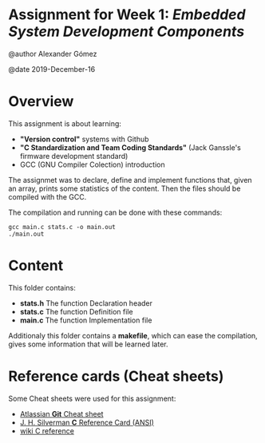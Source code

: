 # Assignment for Week 1: _Embedded System Development Components_

@author Alexander Gómez

@date 2019-December-16

# Overview

This assignment is about learning:

- __"Version control"__ systems with Github
- __"C Standardization and Team Coding Standards"__ (Jack Ganssle's firmware development standard)
- GCC (GNU Compiler Colection) introduction

The assignmet was to declare, define and implement functions that, given an array, prints some statistics of the content. Then the files should be compiled with the GCC. 

The compilation and running can be done with these commands:
```
gcc main.c stats.c -o main.out
./main.out
```

# Content

This folder contains:

- __**stats.h**__	The function Declaration header 
- __**stats.c**__	The function Definition file
- __**main.c**__	The function Implementation file

Additionaly this folder contains a __makefile__, which can ease the compilation, gives some information that will be learned later.

# Reference cards (Cheat sheets)

Some Cheat sheets were used for this assignment:

- [Atlassian **Git** Cheat sheet](https://www.atlassian.com/git/tutorials/atlassian-git-cheatsheet)
- [J. H. Silverman **C** Reference Card (ANSI)](https://www.math.brown.edu/~jhs/)
- [wiki C reference](https://en.cppreference.com/w/c)
